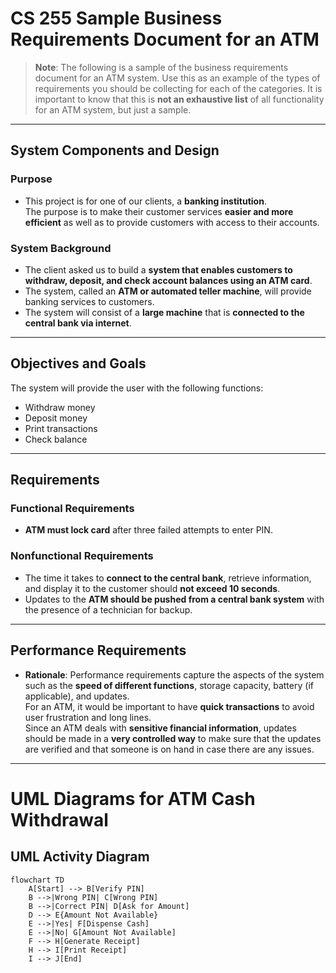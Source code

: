 # CS 255 Sample Business Requirements Document for an ATM

> **Note**: The following is a sample of the business requirements document for an ATM system. Use this as an example of the types of requirements you should be collecting for each of the categories. It is important to know that this is **not an exhaustive list** of all functionality for an ATM system, but just a sample.

---

## System Components and Design

### Purpose
- This project is for one of our clients, a **banking institution**.  
  The purpose is to make their customer services **easier and more efficient** as well as to provide customers with access to their accounts.

### System Background
- The client asked us to build a **system that enables customers to withdraw, deposit, and check account balances using an ATM card**.
- The system, called an **ATM or automated teller machine**, will provide banking services to customers.
- The system will consist of a **large machine** that is **connected to the central bank via internet**.

---

## Objectives and Goals

The system will provide the user with the following functions:
- Withdraw money
- Deposit money
- Print transactions
- Check balance

---

## Requirements

### Functional Requirements
- **ATM must lock card** after three failed attempts to enter PIN.

### Nonfunctional Requirements
- The time it takes to **connect to the central bank**, retrieve information, and display it to the customer should **not exceed 10 seconds**.
- Updates to the **ATM should be pushed from a central bank system** with the presence of a technician for backup.

---

## Performance Requirements
- **Rationale**: Performance requirements capture the aspects of the system such as the **speed of different functions**, storage capacity, battery (if applicable), and updates.  
  For an ATM, it would be important to have **quick transactions** to avoid user frustration and long lines.  
  Since an ATM deals with **sensitive financial information**, updates should be made in a **very controlled way** to make sure that the updates are verified and that someone is on hand in case there are any issues.

---

# UML Diagrams for ATM Cash Withdrawal

## UML Activity Diagram

```mermaid
flowchart TD
    A[Start] --> B[Verify PIN]
    B -->|Wrong PIN| C[Wrong PIN]
    B -->|Correct PIN| D[Ask for Amount]
    D --> E{Amount Not Available}
    E -->|Yes| F[Dispense Cash]
    E -->|No| G[Amount Not Available]
    F --> H[Generate Receipt]
    H --> I[Print Receipt]
    I --> J[End]